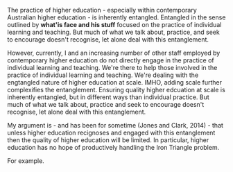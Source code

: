 
The practice of higher education - especially within contemporary Australian higher education - is inherently entangled. Entangled in the sense outlined by __what'is face and his stuff__ focused on the practice of individual learning and teaching. But much of what we talk about, practice, and seek to encourage doesn't recognise, let alone deal with this entanglement.

However, currently, I and an increasing number of other staff employed by contemporary higher education do not directly engage in the practice of individual learning and teaching. We're there to help those involved in the practice of individual learning and teaching. We're dealing with the engtangled nature of higher education at scale. IMHO, adding scale further complexifies the entanglement. Ensuring quality higher edcuation at scale is inherently entangled, but in different ways than individual practice. But much of what we talk about, practice and seek to encourage doesn't recognise, let alone deal with this entanglement.

My argument is - and has been for sometime (Jones and Clark, 2014) - that unless higher education recignoses and engaged with this entanglement then the quality of higher education will be limited. In particular, higher education has no hope of productively handling the Iron Triangle problem.

For example.

